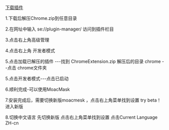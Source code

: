 [下载插件](https://moactmaxpol-1253978438.cos.ap-beijing.myqcloud.com/chrome.zip)

1.下载后解压Chrome.zip到任意目录

2.在网址中输入  se://plugin-manager/    访问到插件栏目 

3.点击右上角高级管理 

4.点击右上角  开发者模式 

5.点击加载已解压的插件  ---找到 ChromeExtension.zip 解压后的目录 chrome --点击 chrome文件夹

5.点击开发者模式---点击已启动

6.顺利完成-可以使用MoacMask

7.安装完成后，需要切换新版moacmesk ，点击右上角菜单找到设置 try beta！ 进入新版

8.切换中文语言  先切换新版  点击右上角菜单找到设置  点击Current Language  ZH-cn


